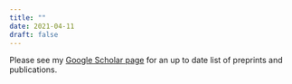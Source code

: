 ```yaml
---
title: ""
date: 2021-04-11
draft: false
---
```

Please see my <a href="https://scholar.google.com/citations?user=Ao-FJHwAAAAJ&hl=en">Google Scholar page</a> for an up to date list of preprints and publications.
